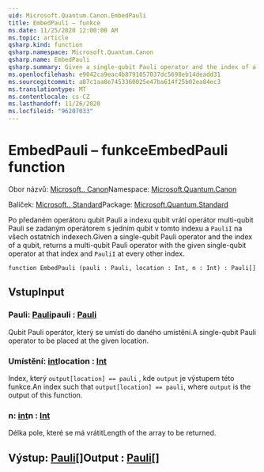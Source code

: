 ```yaml
---
uid: Microsoft.Quantum.Canon.EmbedPauli
title: EmbedPauli – funkce
ms.date: 11/25/2020 12:00:00 AM
ms.topic: article
qsharp.kind: function
qsharp.namespace: Microsoft.Quantum.Canon
qsharp.name: EmbedPauli
qsharp.summary: Given a single-qubit Pauli operator and the index of a qubit, returns a multi-qubit Pauli operator with the given single-qubit operator at that index and `PauliI` at every other index.
ms.openlocfilehash: e9042ca9eac4b8791057037dc5698eb14deadd31
ms.sourcegitcommit: a87c1aa8e7453360025e47ba614f25b02ea84ec3
ms.translationtype: MT
ms.contentlocale: cs-CZ
ms.lasthandoff: 11/26/2020
ms.locfileid: "96207033"
---
```

# <a name="embedpauli-function"></a><span data-ttu-id="6c308-102">EmbedPauli – funkce</span><span class="sxs-lookup"><span data-stu-id="6c308-102">EmbedPauli function</span></span>

<span data-ttu-id="6c308-103">Obor názvů: [Microsoft.. Canon](xref:Microsoft.Quantum.Canon)</span><span class="sxs-lookup"><span data-stu-id="6c308-103">Namespace: [Microsoft.Quantum.Canon](xref:Microsoft.Quantum.Canon)</span></span>

<span data-ttu-id="6c308-104">Balíček: [Microsoft.. Standard](https://nuget.org/packages/Microsoft.Quantum.Standard)</span><span class="sxs-lookup"><span data-stu-id="6c308-104">Package: [Microsoft.Quantum.Standard](https://nuget.org/packages/Microsoft.Quantum.Standard)</span></span>


<span data-ttu-id="6c308-105">Po předaném operátoru qubit Pauli a indexu qubit vrátí operátor multi-qubit Pauli se zadaným operátorem s jedním qubit v tomto indexu a `PauliI` na všech ostatních indexech.</span><span class="sxs-lookup"><span data-stu-id="6c308-105">Given a single-qubit Pauli operator and the index of a qubit, returns a multi-qubit Pauli operator with the given single-qubit operator at that index and `PauliI` at every other index.</span></span>

```qsharp
function EmbedPauli (pauli : Pauli, location : Int, n : Int) : Pauli[]
```


## <a name="input"></a><span data-ttu-id="6c308-106">Vstup</span><span class="sxs-lookup"><span data-stu-id="6c308-106">Input</span></span>

### <a name="pauli--pauli"></a><span data-ttu-id="6c308-107">Pauli: [Pauli](xref:microsoft.quantum.lang-ref.pauli)</span><span class="sxs-lookup"><span data-stu-id="6c308-107">pauli : [Pauli](xref:microsoft.quantum.lang-ref.pauli)</span></span>

<span data-ttu-id="6c308-108">Qubit Pauli operátor, který se umístí do daného umístění.</span><span class="sxs-lookup"><span data-stu-id="6c308-108">A single-qubit Pauli operator to be placed at the given location.</span></span>


### <a name="location--int"></a><span data-ttu-id="6c308-109">Umístění: [int](xref:microsoft.quantum.lang-ref.int)</span><span class="sxs-lookup"><span data-stu-id="6c308-109">location : [Int](xref:microsoft.quantum.lang-ref.int)</span></span>

<span data-ttu-id="6c308-110">Index, který `output[location] == pauli` , kde `output` je výstupem této funkce.</span><span class="sxs-lookup"><span data-stu-id="6c308-110">An index such that `output[location] == pauli`, where `output` is the output of this function.</span></span>


### <a name="n--int"></a><span data-ttu-id="6c308-111">n: [int](xref:microsoft.quantum.lang-ref.int)</span><span class="sxs-lookup"><span data-stu-id="6c308-111">n : [Int](xref:microsoft.quantum.lang-ref.int)</span></span>

<span data-ttu-id="6c308-112">Délka pole, které se má vrátit</span><span class="sxs-lookup"><span data-stu-id="6c308-112">Length of the array to be returned.</span></span>



## <a name="output--pauli"></a><span data-ttu-id="6c308-113">Výstup: [Pauli](xref:microsoft.quantum.lang-ref.pauli)[]</span><span class="sxs-lookup"><span data-stu-id="6c308-113">Output : [Pauli](xref:microsoft.quantum.lang-ref.pauli)[]</span></span>

